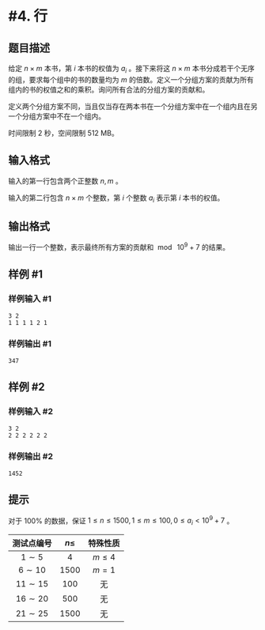 # #4. 行

## 题目描述

给定 $n \times m$ 本书，第 $i$ 本书的权值为 $a_i$ 。接下来将这 $n \times m$ 本书分成若干个无序的组，要求每个组中的书的数量均为 $m$ 的倍数。定义一个分组方案的贡献为所有组内的书的权值之和的乘积。询问所有合法的分组方案的贡献和。

定义两个分组方案不同，当且仅当存在两本书在一个分组方案中在一个组内且在另一个分组方案中不在一个组内。

时间限制 2 秒，空间限制 512 MB。

## 输入格式

输入的第一行包含两个正整数 $n,m$ 。

输入的第二行包含 $n \times m$ 个整数，第 $i$ 个整数 $a_i$ 表示第 $i$ 本书的权值。

## 输出格式

输出一行一个整数，表示最终所有方案的贡献和 $\bmod \ 10^{9}+7$ 的结果。

## 样例 #1

### 样例输入 #1

```
3 2
1 1 1 1 2 1
```

### 样例输出 #1

```
347
```

## 样例 #2

### 样例输入 #2

```
3 2
2 2 2 2 2 2
```

### 样例输出 #2

```
1452
```

## 提示

对于 $100\%$ 的数据，保证 $1 \leq n \leq 1500 , 1 \leq m \leq 100 , 0 \leq a_i < 10^{9}+7$ 。

| 测试点编号 | $n \leq$ | 特殊性质 |
| :----------: | :--: | :--------: |
|      $1 \sim 5$      | $4$ |     $m \leq 4$     |
|      $6 \sim 10$      | $1500$ |    $m=1$   |
|      $11 \sim 15$      | $100$ |    无    |
|      $16 \sim 20$      | $500$ |    无    |
|      $21 \sim 25$      | $1500$ |    无    |
